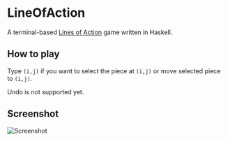 # LineOfAction


A terminal-based [Lines of Action] game written in Haskell.


[Lines of Action]: https://en.wikipedia.org/wiki/Lines_of_Action

## How to play

Type `(i,j)` if you want to select the piece at `(i,j)` or move selected piece to `(i,j)`. 

Undo is not supported yet.

## Screenshot

![Screenshot](https://github.com/Cloudifold/LineOfAction/assets/55614332/a49f8fe0-31b8-4104-a8f1-eda4ab8773fb)